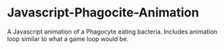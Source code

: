 # Javascript-Phagocite-Animation
A Javascript animation of a Phagocyte eating bacteria.
Includes animation loop similar to what a game loop would be.
